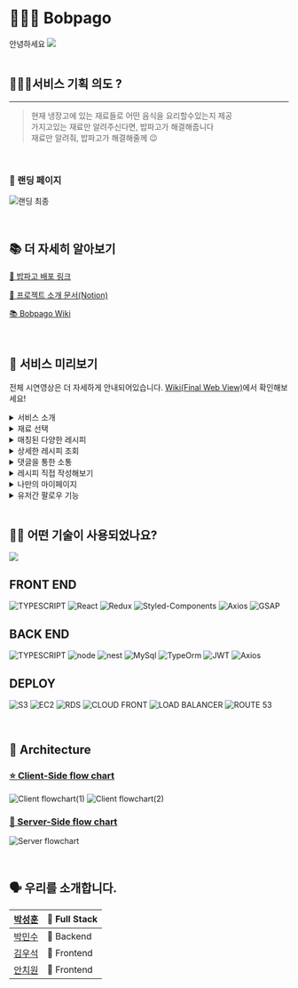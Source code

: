 # 👨🏻‍🍳 Bobpago
안녕하세요
![](https://cdn.discordapp.com/attachments/879193189527994424/885873654854991952/stack_Copy_of_Untitled_1.png)
<br>
<br>

## 🙋🏻‍♂️서비스 기획 의도 ?

---

> 현재 냉장고에 있는 재료들로 어떤 음식을 요리할수있는지 제공<br />
> 가지고있는 재료만 알려주신다면, 밥파고가 해결해줍니다<br />
> 재료만 알려줘, 밥파고가 해결해줄께 😉<br />

<br>

### 💎 랜딩 페이지

![랜딩 최종](https://user-images.githubusercontent.com/83815628/136743633-756886d4-1d5f-48a5-a0cb-b5e7348f9db4.gif)

<br>


## 📚 더 자세히 알아보기

[🍖 밥파고 배포 링크](https://www.bobpago.com)

[🔎 프로젝트 소개 문서(Notion)](https://www.notion.so/17-EDGE-Bobpago-9ca448aacfda431dbaed9baa2477dd90)

[📚 Bobpago Wiki](https://github.com/codestates/Bobpago/wiki)

<br>

## 🍱 서비스 미리보기

전체 시연영상은 더 자세하게 안내되어있습니다. [Wiki(Final Web View)](https://github.com/codestates/Bobpago/wiki/Final-Product)에서 확인해보세요!

<details>
  <summary>서비스 소개</summary>
  <img src="https://cdn.discordapp.com/attachments/879193189527994424/896993441236545576/0f6a7d426fb5766d.gif" />
</details>
<details>
  <summary>재료 선택</summary>
  <img src="https://github.com/VVSOGI/gifRepo/blob/main/%E1%84%89%E1%85%A5%E1%86%AF%E1%84%86%E1%85%AE%E1%86%AB%E1%84%8C%E1%85%A9%E1%84%89%E1%85%A1%E1%84%87%E1%85%A5%E1%84%80%E1%85%B3%E1%84%8B%E1%85%A5%E1%86%B9%E1%84%8B%E1%85%B5.gif?raw=true" />
</details>
<details>
  <summary>매칭된 다양한 레시피</summary>
  <img src="https://github.com/VVSOGI/gifRepo/blob/main/%E1%84%86%E1%85%A2%E1%84%8E%E1%85%B5%E1%86%BC%E1%84%91%E1%85%A6%E1%84%8B%E1%85%B5%E1%84%8C%E1%85%B5%E1%84%8E%E1%85%AC%E1%84%8C%E1%85%A9%E1%86%BC.gif?raw=true" />
</details>
<details>
  <summary>상세한 레시피 조회</summary>
  <img src="https://github.com/VVSOGI/gifRepo/blob/main/%E1%84%89%E1%85%B3%E1%84%8F%E1%85%B3%E1%84%85%E1%85%A9%E1%86%AF%E1%84%8B%E1%85%A2%E1%84%82%E1%85%B5%E1%84%86%E1%85%A6%E1%84%8B%E1%85%B5%E1%84%89%E1%85%A7%E1%86%AB%E1%84%8C%E1%85%A9%E1%87%82%E1%84%8B%E1%85%A1%E1%84%8B%E1%85%AD%E1%84%8E%E1%85%AE%E1%84%80%E1%85%A1%E1%84%89%E1%85%A1%E1%86%A8%E1%84%8C%E1%85%A6.gif?raw=true" />
</details>
<details>
  <summary>댓글을 통한 소통</summary>
  <img src="https://cdn.discordapp.com/attachments/879193189527994424/896960192116322304/d774eef4013345f4.gif" />
</details>
<details>
  <summary>레시피 직접 작성해보기</summary>
  <img src="https://cdn.discordapp.com/attachments/879193189527994424/896959390182174770/db8b1fb2d8719c45.gif" />
</details>
<details>
  <summary>나만의 마이페이지</summary>
  <img src="https://cdn.discordapp.com/attachments/879193189527994424/896993303994703912/80dbef1f39823619.gif" />
</details>
<details>
  <summary>유저간 팔로우 기능</summary>
  <img src="https://cdn.discordapp.com/attachments/879193189527994424/896994575804141648/f0ce44de41fd5198.gif" />
</details>

<br>

## 👨‍⚕️ 어떤 기술이 사용되었나요?

![](https://cdn.discordapp.com/attachments/879193189527994424/885409218000191519/2021-09-09_3.19.46.png)

## FRONT END
<p>
<img src="https://img.shields.io/badge/FRONT-TYPESCRIPT-%233178C6?style=for-the-badge&logo=typescript" alt="TYPESCRIPT">
<img src="https://img.shields.io/badge/FRONT-REACT-61DAFB?style=for-the-badge&logo=React&logoColor=white" alt="React">
<img src="https://img.shields.io/badge/FRONT-REDUX-764ABC?style=for-the-badge&amp;logo=Redux&amp;logoColor=white" alt="Redux">
<img src="https://img.shields.io/badge/FRONT-Styled_Components-DB7093?style=for-the-badge&amp;logo=Styled-Components&amp;logoColor=white" alt="Styled-Components">
<img src="https://img.shields.io/badge/FRONT-Axios-854195?style=for-the-badge&amp;logo=Betfair&amp;logoColor=white" alt="Axios">
<img src="https://img.shields.io/badge/FRONT-GSAP-%2388CE02?style=for-the-badge&logo=greensock" alt="GSAP">

</p>

## BACK END
<p>
<img src="https://img.shields.io/badge/BACK-TYPESCRIPT-blue?style=for-the-badge&logo=typescript" alt="TYPESCRIPT">
<img src="https://img.shields.io/badge/BACK-NODE.JS-green?style=for-the-badge&logo=node.js" alt="node">
<img src="https://img.shields.io/badge/BACK-NEST.JS-FF0055?style=for-the-badge&logo=nestjs" alt="nest">
<img src="https://img.shields.io/badge/BACK-MYSQL-256691?style=for-the-badge&logo=mysql" alt="MySql">
<img src="https://img.shields.io/badge/BACK-TYPEORM-red?style=for-the-badge&logo=typeorm" alt="TypeOrm">
<img src="https://img.shields.io/badge/BACK-Json%20Web%20Token-000000?style=for-the-badge&logo=jasonwebtoken" alt="JWT">
<img src="https://img.shields.io/badge/BACK-Axios-854195?style=for-the-badge&amp;logo=Betfair&amp;logoColor=white" alt="Axios">
</p>

## DEPLOY
<p>
<img src="https://img.shields.io/badge/DEPLOY-AWS S3-FF9900?style=for-the-badge&logo=amazonaws" alt="S3">
<img src="https://img.shields.io/badge/DEPLOY-AWS EC2-FF9900?style=for-the-badge&logo=amazonaws" alt="EC2">
<img src="https://img.shields.io/badge/DEPLOY-AWS RDS-FF9900?style=for-the-badge&logo=amazonaws" alt="RDS">
<img src="https://img.shields.io/badge/DEPLOY-AWS CLOUD FRONT-FF9900?style=for-the-badge&logo=amazonaws" alt="CLOUD FRONT">
<img src="https://img.shields.io/badge/DEPLOY-AWS LOAD BALANCER-FF9900?style=for-the-badge&logo=amazonaws" alt="LOAD BALANCER">
<img src="https://img.shields.io/badge/DEPLOY-AWS ROUTE 53-FF9900?style=for-the-badge&logo=amazonaws" alt="ROUTE 53">
</p>

<br>

## 🔨 Architecture

### [⭐️ Client-Side flow chart](https://github.com/codestates/Bobpago/wiki/Flow-charts)

![Client flowchart(1)](https://cdn.discordapp.com/attachments/879193189527994424/885413484081332264/Client_Flowchart1.png)
![Client flowchart(2)](https://cdn.discordapp.com/attachments/879193189527994424/885412080390389790/2021-09-09_3.31.07.png)

### [💎 Server-Side flow chart](https://github.com/codestates/Bobpago/wiki/Flow-charts)

![Server flowchart](https://cdn.discordapp.com/attachments/879193189527994424/896317320568373268/2021-10-09_5.43.47.png)

<br>

## 🗣 우리를 소개합니다.

| [박성훈](https://github.com/tjdgns5272)   | 🏁 Full Stack |
| ----------------------------------------- | ------------- |
| [박민수](https://github.com/pinion7)      | 🏁 Backend    |
| [김우석](https://github.com/VVSOGI)       | 🚩 Frontend   |
| [안치원](https://github.com/Freetargeter) | 🚩 Frontend   |
